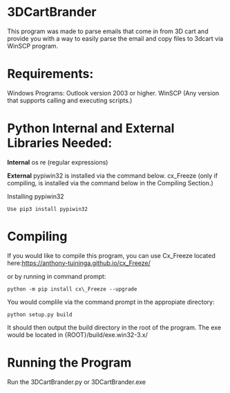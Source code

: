 # 3DCartBrander
This program was made to parse emails that come in from 3D cart and provide you with a way to easily parse the email and copy files to 3dcart via WinSCP program.

# Requirements:

Windows Programs:
Outlook version 2003 or higher.
WinSCP (Any version that supports calling and executing scripts.)

# Python Internal and External Libraries Needed:

__Internal__
os
re (regular expressions)

__External__
pypiwin32 is installed via the command below.
cx\_Freeze (only if compiling, is installed via the command below in the Compiling Section.)

Installing pypiwin32
```
Use pip3 install pypiwin32
```

# Compiling
If you would like to compile this program, you can use Cx\_Freeze located here:https://anthony-tuininga.github.io/cx_Freeze/

or by running in command prompt:
```
python -m pip install cx\_Freeze --upgrade
```
You would complile via the command prompt in the appropiate directory:
```
python setup.py build
```
It should then output the build directory in the root of the program.
The exe would be located in {ROOT}/build/exe.win32-3.x/

# Running the Program
Run the 3DCartBrander.py or 3DCartBrander.exe
